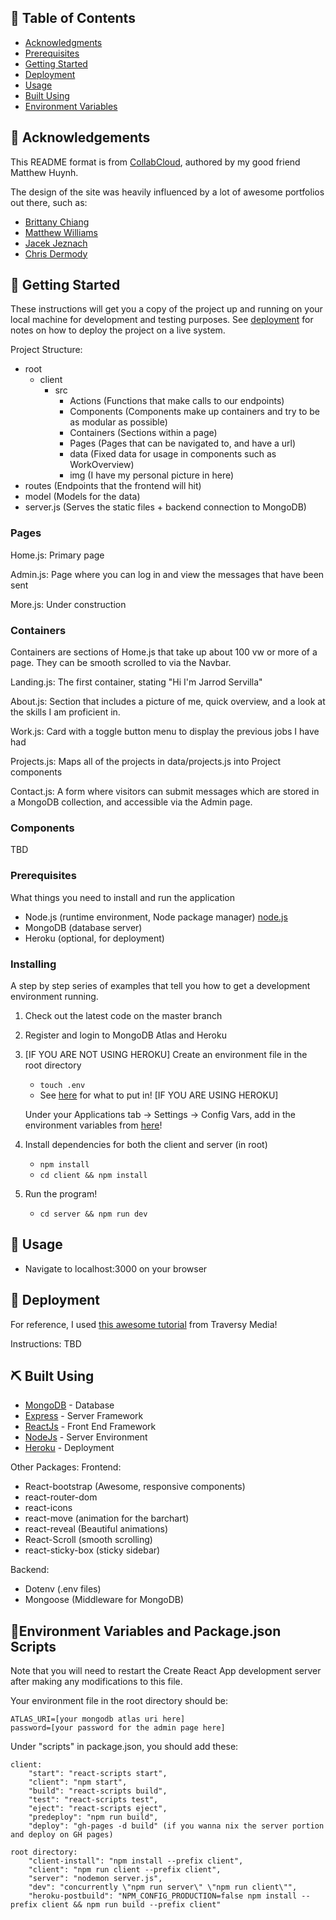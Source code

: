 ## 📝 Table of Contents

- [Acknowledgments](#acknowledgement)
- [Prerequisites](#prereq)
- [Getting Started](#getting_started)
- [Deployment](#deployment)
- [Usage](#usage)
- [Built Using](#built_using)
- [Environment Variables](#environment_variables)

## 📗 Acknowledgements <a name = "acknowledgement"></a>

This README format is from <a href="http://github.com/collabcloud/project-collabcloud">CollabCloud</a>, authored by my good friend Matthew Huynh.

The design of the site was heavily influenced by a lot of awesome portfolios out there, such as:

- <a href="https://brittanychiang.com/">Brittany Chiang</a>
- <a href="http://findmatthew.com/">Matthew Williams</a>
- <a href="https://jacekjeznach.com/">Jacek Jeznach</a>
- <a href="https://chippd.github.io/">Chris Dermody</a>

## 🏁 Getting Started <a name = "getting_started"></a>

These instructions will get you a copy of the project up and running on your local machine for development and testing purposes. See [deployment](#deployment) for notes on how to deploy the project on a live system.

Project Structure:

- root
  - client
    - src
      - Actions (Functions that make calls to our endpoints)
      - Components (Components make up containers and try to be as modular as possible)
      - Containers (Sections within a page)
      - Pages (Pages that can be navigated to, and have a url)
      - data (Fixed data for usage in components such as WorkOverview)
      - img (I have my personal picture in here)
- routes (Endpoints that the frontend will hit)
- model (Models for the data)
- server.js (Serves the static files + backend connection to MongoDB)

### Pages

Home.js: Primary page

Admin.js: Page where you can log in and view the messages that have been sent

More.js: Under construction

### Containers

Containers are sections of Home.js that take up about 100 vw or more of a page. They can be smooth scrolled to via the Navbar.

Landing.js: The first container, stating "Hi I'm Jarrod Servilla"

About.js: Section that includes a picture of me, quick overview, and a look at the skills I am proficient in.

Work.js: Card with a toggle button menu to display the previous jobs I have had

Projects.js: Maps all of the projects in data/projects.js into Project components

Contact.js: A form where visitors can submit messages which are stored in a MongoDB collection, and accessible via the Admin page.

### Components

TBD

### Prerequisites

What things you need to install and run the application

- Node.js (runtime environment, Node package manager) [node.js](https://nodejs.org/en/download/)
- MongoDB (database server)
- Heroku (optional, for deployment)

### Installing

A step by step series of examples that tell you how to get a development environment running.

1. Check out the latest code on the master branch
2. Register and login to MongoDB Atlas and Heroku

3. [IF YOU ARE NOT USING HEROKU]
   Create an environment file in the root directory

   - `touch .env`
   - See [here](#environment_variables) for what to put in!
     [IF YOU ARE USING HEROKU]

   Under your Applications tab -> Settings -> Config Vars,
   add in the environment variables from [here](#environment_variables)!

4. Install dependencies for both the client and server
   (in root)
   - `npm install`
   - `cd client && npm install`
5. Run the program!
   - `cd server && npm run dev`

## 🎈 Usage <a name="usage"></a>

- Navigate to localhost:3000 on your browser

## 🚀 Deployment <a name = "deployment"></a>

For reference, I used <a href="https://youtu.be/71wSzpLyW9k">this awesome tutorial</a> from Traversy Media!

Instructions: TBD

## ⛏️ Built Using <a name = "built_using"></a>

- [MongoDB](https://www.mongodb.com//) - Database
- [Express](https://expressjs.com/) - Server Framework
- [ReactJs](https://reactjs.org/) - Front End Framework
- [NodeJs](https://nodejs.org/en/) - Server Environment
- [Heroku](https://heroku.com/) - Deployment

Other Packages:
Frontend:

- React-bootstrap (Awesome, responsive components)
- react-router-dom
- react-icons
- react-move (animation for the barchart)
- react-reveal (Beautiful animations)
- React-Scroll (smooth scrolling)
- react-sticky-box (sticky sidebar)

Backend:

- Dotenv (.env files)
- Mongoose (Middleware for MongoDB)

## 🌲Environment Variables and Package.json Scripts<a name = "environment_variables"></a>

Note that you will need to restart the Create React App development server after making any modifications to this file.

Your environment file in the root directory should be:

```
ATLAS_URI=[your mongodb atlas uri here]
password=[your password for the admin page here]
```

Under "scripts" in package.json, you should add these:

```
client:
    "start": "react-scripts start",
    "client": "npm start",
    "build": "react-scripts build",
    "test": "react-scripts test",
    "eject": "react-scripts eject",
    "predeploy": "npm run build",
    "deploy": "gh-pages -d build" (if you wanna nix the server portion and deploy on GH pages)

root directory:
    "client-install": "npm install --prefix client",
    "client": "npm run client --prefix client",
    "server": "nodemon server.js",
    "dev": "concurrently \"npm run server\" \"npm run client\"",
    "heroku-postbuild": "NPM_CONFIG_PRODUCTION=false npm install --prefix client && npm run build --prefix client"
```
